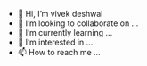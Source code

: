 - 👋 Hi, I’m vivek deshwal
- 👀 I’m looking to collaborate on ...
- 🌱 I’m currently learning ...
- 💞️ I’m interested in ...
- 📫 How to reach me ...

<!---
vivekdeshwal77/vivekdeshwal77 is a ✨ special ✨ repository because its `README.md` (this file) appears on your GitHub profile.
You can click the Preview link to take a look at your changes.
--->
